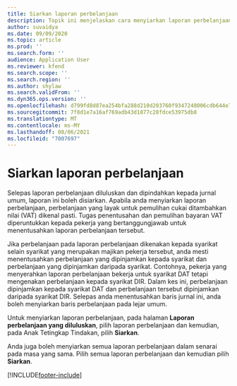 ```yaml
---
title: Siarkan laporan perbelanjaan
description: Topik ini menjelaskan cara menyiarkan laporan perbelanjaan.
author: suvaidya
ms.date: 09/09/2020
ms.topic: article
ms.prod: ''
ms.search.form: ''
audience: Application User
ms.reviewer: kfend
ms.search.scope: ''
ms.search.region: ''
ms.author: shylaw
ms.search.validFrom: ''
ms.dyn365.ops.version: ''
ms.openlocfilehash: d799fd8d87ea254bfa288d210d203760f9347248006cdb644e79bcfd9e1aa678
ms.sourcegitcommit: 7f8d1e7a16af769adb43d1877c28fdce53975db8
ms.translationtype: MT
ms.contentlocale: ms-MY
ms.lasthandoff: 08/06/2021
ms.locfileid: "7007697"
---
```

# <a name="post-expense-reports"></a>Siarkan laporan perbelanjaan

Selepas laporan perbelanjaan diluluskan dan dipindahkan kepada jurnal umum, laporan ini boleh disiarkan. Apabila anda menyiarkan laporan perbelanjaan, perbelanjaan yang layak untuk pemulihan cukai ditambahkan nilai (VAT) dikenal pasti. Tugas penentusahan dan pemulihan bayaran VAT diperuntukkan kepada pekerja yang bertanggungjawab untuk menentusahkan laporan perbelanjaan tersebut.

Jika perbelanjaan pada laporan perbelanjaan dikenakan kepada syarikat selain syarikat yang merupakan majikan pekerja tersebut, anda mesti menentusahkan perbelanjaan yang dipinjamkan kepada syarikat dan perbelanjaan yang dipinjamkan daripada syarikat. Contohnya, pekerja yang menyerahkan laporan perbelanjaan bekerja untuk syarikat DAT tetapi mengenakan perbelanjaan kepada syarikat DIR. Dalam kes ini, perbelanjaan dipinjamkan kepada syarikat DAT dan perbelanjaan tersebut dipinjamkan daripada syarikat DIR. Selepas anda menentusahkan baris jurnal ini, anda boleh menyiarkan baris perbelanjaan pada lejar umum.

Untuk menyiarkan laporan perbelanjaan, pada halaman **Laporan perbelanjaan yang diluluskan**, pilih laporan perbelanjaan dan kemudian, pada Anak Tetingkap Tindakan, pilih **Siarkan**.

Anda juga boleh menyiarkan semua laporan perbelanjaan dalam senarai pada masa yang sama. Pilih semua laporan perbelanjaan dan kemudian pilih **Siarkan**.


[!INCLUDE[footer-include](../includes/footer-banner.md)]